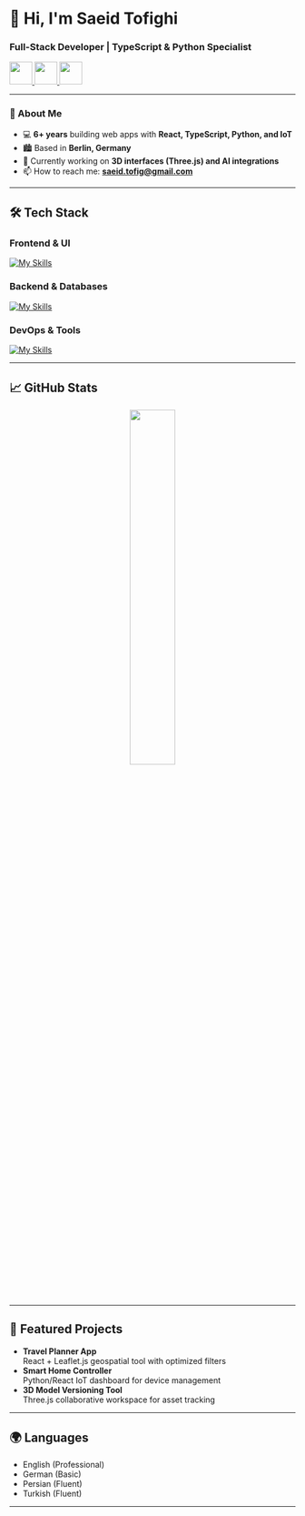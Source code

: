 <h1 align="Left">👋 Hi, I'm Saeid Tofighi</h1>
<h3 align="Left">Full-Stack Developer | TypeScript & Python Specialist</h3>

<p align="Left">
  <a href="https://linkedin.com/in/saeid-tofighi-ta85" target="_blank">
    <img src="https://img.icons8.com/fluent/48/000000/linkedin.png" width="40" height="40" />
  </a>
  <a href="mailto:saeid.tofig@gmail.com" target="_blank">
    <img src="https://img.icons8.com/color/48/000000/gmail.png" width="40" height="40" />
  </a>
  <a href="https://wa.me/4915210292239" target="_blank">
    <img src="https://img.icons8.com/color/48/000000/whatsapp.png" width="40" height="40" />
  </a>
</p>

---

### 🚀 About Me
- 💻 **6+ years** building web apps with **React, TypeScript, Python, and IoT**
- 🏙 Based in **Berlin, Germany** 
- 🔭 Currently working on **3D interfaces (Three.js) and AI integrations**
- 📫 How to reach me: **saeid.tofig@gmail.com**

---

## 🛠 Tech Stack

### Frontend & UI
[![My Skills](https://skillicons.dev/icons?i=ts,react,nextjs,threejs,vue,tailwind,redux,graphql,html,css)](https://skillicons.dev)

### Backend & Databases
[![My Skills](https://skillicons.dev/icons?i=py,nodejs,express,postgresql,mongodb,rest)](https://skillicons.dev)

### DevOps & Tools
[![My Skills](https://skillicons.dev/icons?i=docker,aws,azure,git,github,figma,linux)](https://skillicons.dev)

---

## 📈 GitHub Stats

<div align="center">
  <!-- <img src="https://github-readme-stats.vercel.app/api?username=saeidtofig&show_icons=true&theme=radical&hide_border=true" width="48%" /> -->
  <img src="https://github-readme-stats.vercel.app/api/top-langs/?username=saeidtofig&layout=compact&theme=radical&hide_border=true" width="40%" />
</div>


---

## 🌟 Featured Projects
- **Travel Planner App**  
  React + Leaflet.js geospatial tool with optimized filters  
- **Smart Home Controller**  
  Python/React IoT dashboard for device management  
- **3D Model Versioning Tool**  
  Three.js collaborative workspace for asset tracking  

---

## 🌍 Languages
- English (Professional)  
- German (Basic)  
- Persian (Fluent)  
- Turkish (Fluent)  

---

<!-- <p align="center">
  <img src="https://komarev.com/ghpvc/?username=saeidtofig&label=Profile%20Views&color=blueviolet" alt="saeidtofig" />
</p> -->
